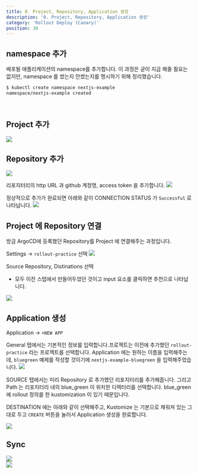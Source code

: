 ```yaml
---
title: 0. Project, Repository, Application 생성
description: '0. Project, Repository, Application 생성'
category: 'Rollout Deploy (Canary)'
position: 30
---
```


## namespace 추가
배포될 애플리케이션의 namespace를 추가합니다. 이 과정은 굳이 지금 해줄 필요는 없지만, namespace 를 썼는지 안썼는지를 명시하기 위해 정리했습니다.
<br>
```bash
$ kubectl create namespace nextjs-example
namespace/nextjs-example created
```
<br>

## Project 추가
<img src="https://raw.githubusercontent.com/chagchagchag/argocd-rollout-deploy-docs/main/content/en/3.rollout-deploy-canary/img/0.SETUP/1.png"/>
<br>

## Repository 추가
<img src="https://raw.githubusercontent.com/chagchagchag/argocd-rollout-deploy-docs/main/content/en/3.rollout-deploy-canary/img/0.SETUP/2.png"/>
<br>

리포지터리의 http URL 과 github 계정명, access token 을 추가합니다.
<img src="https://raw.githubusercontent.com/chagchagchag/argocd-rollout-deploy-docs/main/content/en/3.rollout-deploy-canary/img/0.SETUP/3.png"/>
<br>

정상적으로 추가가 완료되면 아래와 같이 CONNECTION STATUS 가 `Successful` 로 나타납니다.
<img src="https://raw.githubusercontent.com/chagchagchag/argocd-rollout-deploy-docs/main/content/en/3.rollout-deploy-canary/img/0.SETUP/4.png"/>
<br>

## Project 에 Repository 연결
방금 ArgoCD에 등록했던 Repository를 Project 에 연결해주는 과정입니다.<br>

Settings → `rollout-practice` 선택
<img src="https://raw.githubusercontent.com/chagchagchag/argocd-rollout-deploy-docs/main/content/en/3.rollout-deploy-canary/img/0.SETUP/5.png"/>
<br>

Source Repository, Distinations 선택
- 모두 이전 스텝에서 만들어두었던 것이고 input 요소를 클릭하면 추천으로 나타납니다.

<img src="https://raw.githubusercontent.com/chagchagchag/argocd-rollout-deploy-docs/main/content/en/3.rollout-deploy-canary/img/0.SETUP/6.png"/>
<br>

## Application 생성 
Application → `+NEW APP` 

General 탭에서는 기본적인 정보를 입력합니다.프로젝트는 이전에 추가했던 `rollout-practice` 라는 프로젝트를 선택합니다. Application 에는 원하는 이름을 입력해주는데, `bluegreen` 예제를 작성할 것이기에 `nextjs-example-bluegreen` 을 입력해주었습니다.
<img src="https://raw.githubusercontent.com/chagchagchag/argocd-rollout-deploy-docs/main/content/en/3.rollout-deploy-canary/img/0.SETUP/7.png"/>
<br>

SOURCE 탭에서는 미리 Repository 로 추가했던 리포지터리를 추가해줍니다.
그리고 Path 는 리포지터리 내의 blue_green 이 위치한 디렉터리를 선택합니다. blue_green 에 rollout 정의를 한 kustomization 이 있기 때문입니다.<br>

DESTINATION 에는 아래와 같이 선택해주고, Kustomize 는 기본으로 채워져 있는 그대로 두고 `CREATE` 버튼을 눌러서 Application 생성을 완료합니다.

<img src="https://raw.githubusercontent.com/chagchagchag/argocd-rollout-deploy-docs/main/content/en/3.rollout-deploy-canary/img/0.SETUP/8.png"/>
<br>


## Sync
<img src="https://raw.githubusercontent.com/chagchagchag/argocd-rollout-deploy-docs/main/content/en/3.rollout-deploy-canary/img/0.SETUP/12.png"/>
<br>



<img src="https://raw.githubusercontent.com/chagchagchag/argocd-rollout-deploy-docs/main/content/en/3.rollout-deploy-canary/img/0.SETUP/12.1.png"/>


